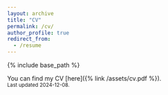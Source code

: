 ```yaml
---
layout: archive
title: "CV"
permalink: /cv/
author_profile: true
redirect_from:
  - /resume
---
```


{% include base_path %}

You can find my CV [here]({% link /assets/cv.pdf %}).<br><small>Last updated 2024-12-08.
